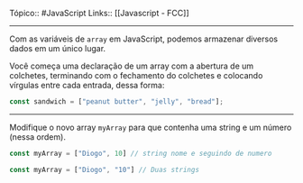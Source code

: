 Tópico:: #JavaScript 
Links:: [[Javascript - FCC]]

---

Com as variáveis de `array` em JavaScript, podemos armazenar diversos dados em um único lugar.

Você começa uma declaração de um array com a abertura de um colchetes, terminando com o fechamento do colchetes e colocando vírgulas entre cada entrada, dessa forma:

```js
const sandwich = ["peanut butter", "jelly", "bread"];
```

---

Modifique o novo array `myArray` para que contenha uma string e um número (nessa ordem).

```js
const myArray = ["Diogo", 10] // string nome e seguindo de numero 

const myArray = ["Diogo", "10"] // Duas strings
``` 